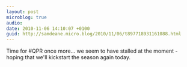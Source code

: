 ```yaml
---
layout: post
microblog: true
audio: 
date: 2010-11-06 14:10:07 +0100
guid: http://samdeane.micro.blog/2010/11/06/t897718931161088.html
---
```

Time for #QPR once more... we seem to have stalled at the moment - hoping that we'll kickstart the season again today.
